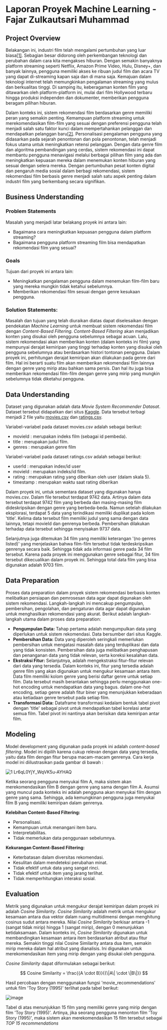 # Laporan Proyek Machine Learning - Fajar Zulkautsari Muhammad

## Project Overview

Belakangan ini, industri film telah mengalami pertumbuhan yang luar biasa[[1]](https://journal.untar.ac.id/index.php/koneksi/article/view/21509). Sebagian besar didorong oleh perkembangan teknologi dan perubahan dalam cara kita mengakses hiburan. Dengan semakin banyaknya platform streaming seperti Netflix, Amazon Prime Video, Hulu, Disney+, dan banyak lainnya, pengguna memiliki akses ke ribuan judul film dan acara TV yang dapat di-streaming kapan saja dan di mana saja. Kemajuan dalam teknologi internet telah memungkinkan pengalaman streaming yang mulus dan berkualitas tinggi. Di samping itu, keberagaman konten film yang ditawarkan oleh platform-platform ini, mulai dari film Hollywood terbaru hingga produksi independen dan dokumenter, memberikan pengguna beragam pilihan hiburan.

Dalam konteks ini, sistem rekomendasi film berdasarkan genre memiliki peran yang semakin penting. Kemampuan platform streaming untuk merekomendasikan film-film yang sesuai dengan preferensi pengguna telah menjadi salah satu faktor kunci dalam mempertahankan pelanggan dan mendapatkan pelanggan baru[[2]](https://www.mdpi.com/2227-7390/11/4/895). Personalisasi pengalaman pengguna yang didasarkan pada sejarah penontonan dan pola penontonan, telah menjadi fokus utama untuk meningkatkan retensi pelanggan. Dengan data genre film dan algoritma pembandingan yang cerdas, sistem rekomendasi ini dapat membantu pengguna menavigasi melalui berbagai pilihan film yang ada dan meningkatkan kepuasan mereka dalam menemukan konten hiburan yang sesuai dengan selera mereka. Dengan pertumbuhan pesat konten digital dan pengaruh media sosial dalam berbagi rekomendasi, sistem rekomendasi film berbasis genre menjadi salah satu aspek penting dalam industri film yang berkembang secara signifikan.

## Business Understanding
### Problem Statements
Masalah yang menjadi latar belakang proyek ini antara lain:
- Bagaimana cara meningkatkan kepuasan pengguna dalam platform streaming?
- Bagaimana pengguna platform streaming film bisa mendapatkan rekomendasi film yang sesuai?

### Goals
Tujuan dari proyek ini antara lain:
- Meningkatkan pengalaman pengguna dalam menemukan film-film baru yang mereka mungkin tidak ketahui sebelumnya.
- Memberikan rekomendasi film sesuai dengan genre kesukaan pengguna.

### Solution Statements:
Masalah dan tujuan yang telah diuraikan diatas dapat diselesaikan dengan pendekatan _Machine Learning_ untuk membuat sistem rekomendasi film dengan _Content-Based Filtering_. _Content-Based Filtering_ akan menjadikan konten yang disukai oleh pengguna sebelumnya sebagai acuan. Lalu, sistem rekomendasi akan memberikan konten (dalam konteks ini film) yang mempunyai derajat kemiripan yang tinggi terhadap konten yang disukai oleh pengguna sebelumnya atau berdasarkan histori tontonan pengguna. Dalam proyek ini, perhitungan derajat kemiripan akan dilakukan pada genre dari film. Hal ini berarti suatu film akan memberikan rekomendasi film lainnya dengan genre yang mirip atau bahkan sama persis. Dan hal itu juga bisa memberikan rekomendasi film-film dengan genre yang mirip yang mungkin sebelumnya tidak diketahui pengguna. 

## Data Understanding
Dataset yang digunakan adalah data _Movie System Recommender Datasat_. Dataset tersebut didapatkan dari situs [Kaggle](https://www.kaggle.com/datasets/gargmanas/movierecommenderdataset). Data tersebut terbagi menjadi 2 file yaitu [movies.csv](https://www.kaggle.com/datasets/gargmanas/movierecommenderdataset?select=movies.csv) dan [ratings.csv](https://www.kaggle.com/datasets/gargmanas/movierecommenderdataset?select=ratings.csv).

Variabel-variabel pada dataset movies.csv adalah sebagai berikut:
- movieId   : merupakan indeks film (sebagai id pembeda).
- title     : merupakan judul film.
- genres    : merupakan genre film

Variabel-variabel pada dataset ratings.csv adalah sebagai berikut:
- userId    : merupakan index/id user
- movieId   : merupakan indeks/id film.
- rating    : merupakan rating yang diberikan oleh user (dalam skala 5).
- timestamp : merupakan waktu saat rating diberikan

Dalam proyek ini, untuk sementara dataset yang digunakan hanya movies.csv. Dalam file tersebut terdapat 9742 data. Artinya dalam data tersebut terdapat 9742 film yang berbeda dan masing-masing film dideskripsikan dengan genre yang berbeda-beda. Namun setelah dilakukan eksplorasi, terdapat 5 data yang terindikasi memiliki duplikat pada kolom 'title'. Kelima data tersebut film memiliki judul yang sama dengan data lainnya, tetapi movieId dan genrenya berbeda. Pembersihan dilakukan terhadap data tersebut sehingga menyisakan 9737 data.

Selanjutnya juga ditemukan 34 film yang memiliki keterangan '(no genres listed)' yang menjelaskan bahwa film-film tersebut tidak terdeskripsikan genrenya secara baik. Sehingga tidak ada informasi genre pada 34 film tersebut. Karena pada proyek ini menggunakan genre sebagai fitur, 34 film tersebut dikecualikan dalam proyek ini. Sehingga total data film yang bisa digunakan adalah 9703 film. 

## Data Preparation
Proses data preparation dalam proyek sistem rekomendasi berbasis konten melibatkan persiapan dan pemrosesan data agar dapat digunakan oleh sistem rekomendasi. Langkah-langkah ini mencakup pengumpulan, pembersihan, pengolahan, dan pengaturan data agar dapat digunakan untuk menghasilkan rekomendasi yang akurat. Berikut adalah langkah-langkah utama dalam proses data preparation:

- **Pengumpulan Data:**
Tahap pertama adalah mengumpulkan data yang diperlukan untuk sistem rekomendasi. Data bersumber dari situs Kaggle. 
- **Pembersihan Data:**
Data yang diperoleh seringkali memerlukan pembersihan untuk mengatasi masalah data yang terduplikasi dan data yang tidak konsisten. Pembersihan data juga melibatkan penghapusan dan penanganan data yang tidak relevan, serta koreksi kesalahan data.
- **Ekstraksi Fitur:**
Selanjutnya, adalah mengekstraksi fitur-fitur relevan dari data yang tersedia. Dalam konteks ini, fitur yang tersedia adalah genre film yang akan digunakan untuk mengukur kesamaan antara item. Data film memiliki kolom genre yang berisi daftar genre untuk setiap film. Data tersebut masih berantakan sehingga perlu menggunakan  one-hot encoding untuk mendapatkan data yang bagus. dalam one-hot encoding, setiap genre adalah fitur biner yang menunjukkan keberadaan atau ketiadaan genre tersebut pada setiap film.
- **Transformasi Data:**
Dataframe transformasi kedalam bentuk tabel pivot dengan 'title' sebagai pivot untuk mendapatkan tabel korelasi antar semua film. Tabel pivot ini nantinya akan berisikan data kemiripan antar film.

## Modeling
Model development yang digunakan pada proyek ini adalah _content-based filtering_. Model ini dipilih karena cukup relevan dengan data yang tersedia, yaitu data film dengan fitur berupa macam-macam genrenya. Cara kerja model ini diilustrasikan pada gambar di bawah :

![1 Lr6qL0YjY_WqVK5u-AYHAQ](https://github.com/Loically/Movies_System_Recommender/assets/114181235/3aea8555-7ccb-4be7-b0a6-d83116c792bf)

Ketika seorang pengguna menyukai film A, maka sistem akan merekomendasikan film B dengan genre yang sama dengan film A. Asumsi yang muncul pada konteks ini adalah pengguna akan menyukai film dengan genre yang sama. Sehingga, ada kemungkinan pengguna juga menyukai film B yang memiliki kemiripan dalam genrenya.

**Kelebihan Content-Based Filtering:**

- Personalisasi.
- Kemampuan untuk menangani item baru.
- Interpretabilitas.
- Tidak memerlukan data penggunaan sebelumnya.

**Kekurangan Content-Based Filtering:**
- Keterbatasan dalam diversitas rekomendasi.
- Kesulitan dalam mendeteksi perubahan minat.
- Tidak efektif untuk data yang sangat rinci.
- Tidak efektif untuk item yang jarang terlihat.
- Tidak memperhitungkan interaksi sosial.

## Evaluation
Metrik yang digunakan untuk mengukur derajat kemiripan dalam proyek ini adalah _Cosine Similarity_. _Cosine Similarity_ adalah metrik untuk mengukur kesamaan antara dua vektor dalam ruang multidimensi dengan menghitung cosinus sudut antara mereka. Nilai _Cosine Similarity_ berkisar antara -1 (sangat tidak mirip) hingga 1 (sangat mirip), dengan 0 menunjukkan ketidaksamaan. Dalam konteks ini, _Cosine Similarity_ digunakan untuk membandingkan kesamaan antara item berdasarkan atribut atau fitur mereka. Semakin tinggi nilai Cosine Similarity antara dua item, semakin mirip mereka dalam hal atribut yang dianalisis. Ini digunakan untuk merekomendasikan item yang mirip dengan yang disukai oleh pengguna.

_Cosine Similarity_ dapat diformulakan sebagai berikut:

$$
Cosine Similarity = \frac{{A \cdot B}}{{\|A\| \cdot \|B\|}}
$$

Hasil percobaan dengan menggunakan fungsi 'movie_recommendations' untuk film 'Toy Story (1995)' terlihat pada tabel berikut:

![image](https://github.com/Loically/Movies_System_Recommender/assets/114181235/ce883604-f093-4b9e-bc2c-0b742026210e)

Tabel di atas menunjukkan 15 film yang memiliki genre yang mirip dengan film 'Toy Story (1995)'. Artinya, jika seorang pengguna menonton film 'Toy Story (1995)', maka sistem akan merekomendasikan 15 film tersebut sebagai _TOP 15 recommendations_
